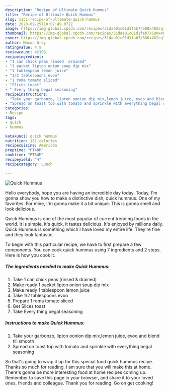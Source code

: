```yaml
---
description: "Recipe of Ultimate Quick Hummus"
title: "Recipe of Ultimate Quick Hummus"
slug: 1131-recipe-of-ultimate-quick-hummus
date: 2020-09-29T10:07:49.072Z
image: https://img-global.cpcdn.com/recipes/31daa01c01d1fab7/680x482cq70/quick-hummus-recipe-main-photo.jpg
thumbnail: https://img-global.cpcdn.com/recipes/31daa01c01d1fab7/680x482cq70/quick-hummus-recipe-main-photo.jpg
cover: https://img-global.cpcdn.com/recipes/31daa01c01d1fab7/680x482cq70/quick-hummus-recipe-main-photo.jpg
author: Mason Gray
ratingvalue: 4.9
reviewcount: 42196
recipeingredient:
- "1 can chick peas rinsed  drained"
- "1 packet lipton onion soup dip mix"
- "1 tablespoon lemon juice"
- "1/2 tablespoons evoo"
- "1 roma tomato sliced"
- "Slices toast"
- " Every thing begal seasoning"
recipeinstructions:
- "Take your garbonzo, lipton oonion dip mix,lemon juice, evoo and blend till smooth"
- "Spread on toast top with tomato and sprinkle with everything begal seasoning"
categories:
- Recipe
tags:
- quick
- hummus

katakunci: quick hummus 
nutrition: 151 calories
recipecuisine: American
preptime: "PT40M"
cooktime: "PT34M"
recipeyield: "4"
recipecategory: Lunch

---
```



![Quick Hummus](https://img-global.cpcdn.com/recipes/31daa01c01d1fab7/680x482cq70/quick-hummus-recipe-main-photo.jpg)

Hello everybody, hope you are having an incredible day today. Today, I'm gonna show you how to make a distinctive dish, quick hummus. One of my favorites. For mine, I'm gonna make it a bit unique. This is gonna smell and look delicious.



Quick Hummus is one of the most popular of current trending foods in the world. It is simple, it's quick, it tastes delicious. It's enjoyed by millions daily. Quick Hummus is something which I have loved my entire life. They're fine and they look fantastic.


To begin with this particular recipe, we have to first prepare a few components. You can cook quick hummus using 7 ingredients and 2 steps. Here is how you cook it.

<!--inarticleads1-->

##### The ingredients needed to make Quick Hummus:

1. Take 1 can chick peas (rinsed &amp; drained)
1. Make ready 1 packet lipton onion soup dip mix
1. Make ready 1 tablespoon lemon juice
1. Take 1/2 tablespoons evoo
1. Prepare 1 roma tomato sliced
1. Get Slices toast
1. Take  Every thing begal seasoning




<!--inarticleads2-->

##### Instructions to make Quick Hummus:

1. Take your garbonzo, lipton oonion dip mix,lemon juice, evoo and blend till smooth
1. Spread on toast top with tomato and sprinkle with everything begal seasoning




So that's going to wrap it up for this special food quick hummus recipe. Thanks so much for reading. I am sure that you will make this at home. There's gonna be more interesting food at home recipes coming up. Remember to save this page in your browser, and share it to your loved ones, friends and colleague. Thank you for reading. Go on get cooking!
